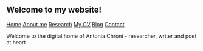 ## Welcome to my website!

[Home](./)   [About me](./aboutme.md)   [Research](./research.md)   [My CV](./cv.md)   [Blog](./blog.md)   [Contact](./contact.md)

Welcome to the digital home of Antonia Chroni - researcher, writer and poet at heart.

